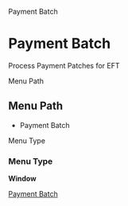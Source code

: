 
Payment Batch
# Payment Batch


Process Payment Patches for EFT

Menu Path
## Menu Path



- Payment Batch

Menu Type
### Menu Type

**Window**


[Payment Batch](functional-guide/window/window-payment-batch.md)